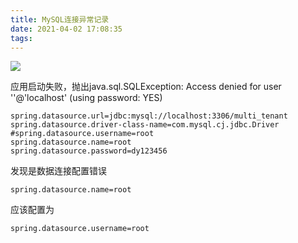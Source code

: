 ```yaml
---
title: MySQL连接异常记录
date: 2021-04-02 17:08:35
tags:
---
```


![](https://oss.forestyoung.top/leaves-5610361_1920.png)

<!--more-->

应用启动失败，抛出java.sql.SQLException: Access denied for user ''@'localhost' (using password: YES)

```
spring.datasource.url=jdbc:mysql://localhost:3306/multi_tenant
spring.datasource.driver-class-name=com.mysql.cj.jdbc.Driver
#spring.datasource.username=root
spring.datasource.name=root
spring.datasource.password=dy123456
```

发现是数据连接配置错误

```properties
spring.datasource.name=root
```

应该配置为

```properties
spring.datasource.username=root
```

